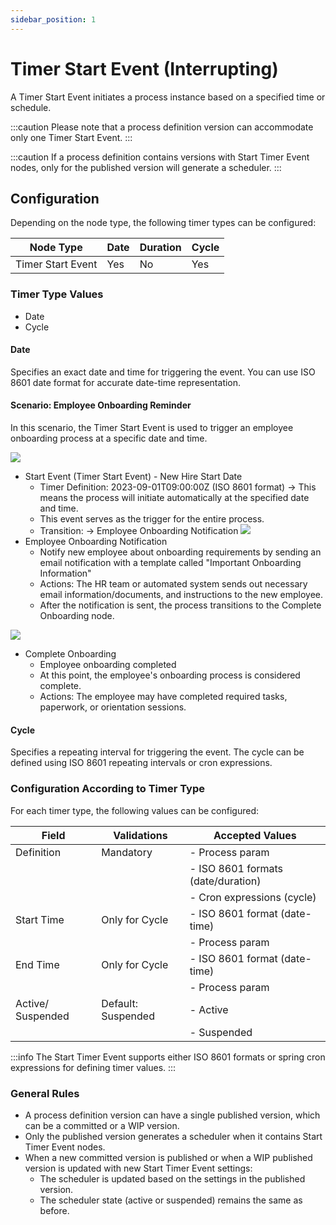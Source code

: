 ```yaml
---
sidebar_position: 1
---
```


# Timer Start Event (Interrupting)

A Timer Start Event initiates a process instance based on a specified time or schedule. 


:::caution
Please note that a process definition version can accommodate only one Timer Start Event.
:::

:::caution
If a process definition contains versions with Start Timer Event nodes, only for the published version will generate a scheduler.
:::

## Configuration

Depending on the node type, the following timer types can be configured:

| Node Type         | Date | Duration | Cycle |
| ----------------- | ---- | -------- | ----- |
| Timer Start Event | Yes  | No       | Yes   |

### Timer Type Values

* Date
* Cycle

#### Date

Specifies an exact date and time for triggering the event. You can use ISO 8601 date format for accurate date-time representation.

#### Scenario: Employee Onboarding Reminder

In this scenario, the Timer Start Event is used to trigger an employee onboarding process at a specific date and time.

![](https://s3.eu-west-1.amazonaws.com/docx.flowx.ai/release34/employee_onboarding_reminder.png)

* Start Event (Timer Start Event) - New Hire Start Date
  - Timer Definition: 2023-09-01T09:00:00Z (ISO 8601 format) → This means the process will initiate automatically at the specified date and time.
  - This event serves as the trigger for the entire process.
  - Transition: → Employee Onboarding Notification
![](https://s3.eu-west-1.amazonaws.com/docx.flowx.ai/release34/start_timer_date.png)
* Employee Onboarding Notification
  - Notify new employee about onboarding requirements by sending an email notification with a template called "Important Onboarding Information"
  - Actions: The HR team or automated system sends out necessary email information/documents, and instructions to the new employee.
  - After the notification is sent, the process transitions to the Complete Onboarding node.

![](https://s3.eu-west-1.amazonaws.com/docx.flowx.ai/release34/onboarding_notification.png)

* Complete Onboarding
  - Employee onboarding completed
  - At this point, the employee's onboarding process is considered complete.
  - Actions: The employee may have completed required tasks, paperwork, or orientation sessions.


#### Cycle

Specifies a repeating interval for triggering the event. The cycle can be defined using ISO 8601 repeating intervals or cron expressions.

### Configuration According to Timer Type

For each timer type, the following values can be configured:

| Field             | Validations        | Accepted Values                    |
| ----------------- | ------------------ | ---------------------------------- |
| Definition        | Mandatory          | - Process param                    |
|                   |                    | - ISO 8601 formats (date/duration) |
|                   |                    | - Cron expressions (cycle)         |
| Start Time        | Only for Cycle     | - ISO 8601 format (date-time)      |
|                   |                    | - Process param                    |
| End Time          | Only for Cycle     | - ISO 8601 format (date-time)      |
|                   |                    | - Process param                    |
| Active/ Suspended | Default: Suspended | - Active                           |
|                   |                    | - Suspended                        |

:::info
The Start Timer Event supports either ISO 8601 formats or spring cron expressions for defining timer values.
:::

### General Rules

* A process definition version can have a single published version, which can be a committed or a WIP version.
* Only the published version generates a scheduler when it contains Start Timer Event nodes.
* When a new committed version is published or when a WIP published version is updated with new Start Timer Event settings:
    * The scheduler is updated based on the settings in the published version.
    * The scheduler state (active or suspended) remains the same as before.


